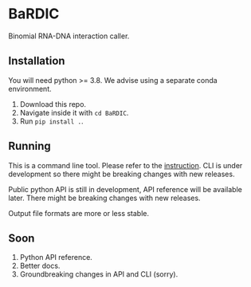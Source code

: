# BaRDIC
Binomial RNA-DNA interaction caller.

## Installation

You will need python >= 3.8. We advise using a separate conda environment.

1. Download this repo.
2. Navigate inside it with `cd BaRDIC`.
3. Run `pip install .`.

## Running

This is a command line tool. Please refer to the [instruction](./docs/running.md). CLI is under development so there might be breaking changes with new releases.

Public python API is still in development, API reference will be available later. There might be breaking changes with new releases.

Output file formats are more or less stable.

## Soon

1. Python API reference.
2. Better docs.
3. Groundbreaking changes in API and CLI (sorry).